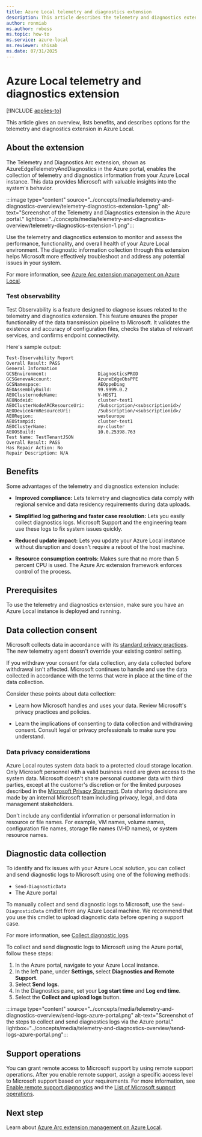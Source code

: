 ```yaml
---
title: Azure Local telemetry and diagnostics extension
description: This article describes the telemetry and diagnostics extension in Azure Local.
author: ronmiab
ms.author: robess
ms.topic: how-to
ms.service: azure-local
ms.reviewer: shisab
ms.date: 07/31/2025
---
```

# Azure Local telemetry and diagnostics extension

[!INCLUDE [applies-to](../includes/hci-applies-to-23h2-22h2.md)]

This article gives an overview, lists benefits, and describes options for the telemetry and diagnostics extension in Azure Local.

## About the extension

The Telemetry and Diagnostics Arc extension, shown as AzureEdgeTelemetryAndDiagnostics in the Azure portal, enables the collection of telemetry and diagnostics information from your Azure Local instance. This data provides Microsoft with valuable insights into the system's behavior.

:::image type="content" source="../concepts/media/telemetry-and-diagnostics-overview/telemetry-diagnostics-extension-1.png" alt-text="Screenshot of the Telemetry and Diagnostics extension in the Azure portal." lightbox="../concepts/media/telemetry-and-diagnostics-overview/telemetry-diagnostics-extension-1.png":::

Use the telemetry and diagnostics extension to monitor and assess the performance, functionality, and overall health of your Azure Local environment. The diagnostic information collection through this extension helps Microsoft more effectively troubleshoot and address any potential issues in your system.

For more information, see [Azure Arc extension management on Azure Local](../manage/arc-extension-management.md#azure-managed-extensions-in-azure-local).

### Test observability

Test Observability is a feature designed to diagnose issues related to the telemetry and diagnostics extension. This feature ensures the proper functionality of the data transmission pipeline to Microsoft. It validates the existence and accuracy of configuration files, checks the status of relevant services, and confirms endpoint connectivity.

Here's sample output:

```output
Test-Observability Report 
Overall Result: PASS
General Information
GCSEnvironment:                   DiagnosticsPROD
GCSGenevaAccount:                 AzureEdgeObsPPE
GCSNamespace:                     AEOppeDiag
AEOAssemblyBuild:                 99.9999.0.2
AEOClusternodeName:               V-HOST1
AEONodeid:                        cluster-test1
AEOClusterNodeARCResourceUri:     /Subscription/<subscriptionid>/
AEODeviceArmResourceUri:          /Subscription/<subscriptionid>/
AEORegion:                        westeurope
AEOStampid:                       cluster-test1
AEOClusterName:                   my-cluster
AEOOSBuild:                       10.0.25398.763
Test Name: TestTenantJSON
Overall Result: PASS 
Has Repair Action: No 
Repair Description: N/A
```

## Benefits

Some advantages of the telemetry and diagnostics extension include:

- **Improved compliance:** Lets telemetry and diagnostics data comply with regional service and data residency requirements during data uploads.

- **Simplified log gathering and faster case resolution:** Lets you easily collect diagnostics logs. Microsoft Support and the engineering team use these logs to fix system issues quickly.

- **Reduced update impact:** Lets you update your Azure Local instance without disruption and doesn't require a reboot of the host machine.

- **Resource consumption controls:** Makes sure that no more than 5 percent CPU is used. The Azure Arc extension framework enforces control of the process.

## Prerequisites

To use the telemetry and diagnostics extension, make sure you have an Azure Local instance is deployed and running.

## Data collection consent

Microsoft collects data in accordance with its [standard privacy practices](https://privacy.microsoft.com/). The new telemetry agent doesn't override your existing control setting.

If you withdraw your consent for data collection, any data collected before withdrawal isn't affected. Microsoft continues to handle and use the data collected in accordance with the terms that were in place at the time of the data collection.

Consider these points about data collection:

- Learn how Microsoft handles and uses your data. Review Microsoft's privacy practices and policies.

- Learn the implications of consenting to data collection and withdrawing consent. Consult legal or privacy professionals to make sure you understand.

### Data privacy considerations

Azure Local routes system data back to a protected cloud storage location. Only Microsoft personnel with a valid business need are given access to the system data. Microsoft doesn't share personal customer data with third parties, except at the customer's discretion or for the limited purposes described in the [Microsoft Privacy Statement](https://privacy.microsoft.com/privacystatement). Data sharing decisions are made by an internal Microsoft team including privacy, legal, and data management stakeholders.

Don't include any confidential information or personal information in resource or file names. For example, VM names, volume names, configuration file names, storage file names (VHD names), or system resource names.

## Diagnostic data collection

To identify and fix issues with your Azure Local solution, you can collect and send diagnostic logs to Microsoft using one of the following methods:

- `Send-DiagnosticData`
- The Azure portal

To manually collect and send diagnostic logs to Microsoft, use the `Send-DiagnosticData` cmdlet from any Azure Local machine. We recommend that you use this cmdlet to upload diagnostic data before opening a support case.

For more information, see [Collect diagnostic logs](../manage/collect-logs.md).

To collect and send diagnostic logs to Microsoft using the Azure portal, follow these steps:

1. In the Azure portal, navigate to your Azure Local instance.
1. In the left pane, under **Settings**, select **Diagnostics and Remote Support**.
1. Select **Send logs**.
1. In the Diagnostics pane, set your **Log start time** and **Log end time**.
1. Select the **Collect and upload logs** button.

:::image type="content" source="../concepts/media/telemetry-and-diagnostics-overview/send-logs-azure-portal.png" alt-text="Screenshot of the steps to collect and send diagnostics logs via the Azure portal." lightbox="../concepts/media/telemetry-and-diagnostics-overview/send-logs-azure-portal.png":::

## Support operations

You can grant remote access to Microsoft support by using remote support operations. After you enable remote support, assign a specific access level to Microsoft support based on your requirements. For more information, see [Enable remote support diagnostics](../manage/get-remote-support.md#enable-remote-support-diagnostics) and the [List of Microsoft support operations](../manage/remote-support-arc-extension.md#list-of-microsoft-support-operations).

## Next step

Learn about [Azure Arc extension management on Azure Local](../manage/arc-extension-management.md).
